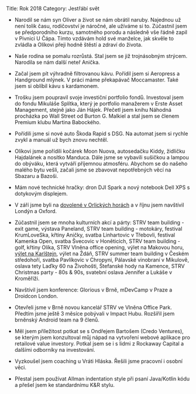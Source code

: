 Title: Rok 2018
Category: Jestřábí svět

- Narodil se nám syn Oliver a život se nám obrátil naruby. Najednou už není tolik času, rodičovství je náročné, ale užíváme si to. Zúčastnil jsem se předporodního kurzu, samotného porodu a následně vše řádně zapil v Pivnici U Čápa. Tímto vzdávám hold své manželce, jak skvěle to zvládla a Olíkovi přeji hodně štěstí a zdraví do života.

- Naše rodina se pomalu rozrůstá. Stal jsem se již trojnásobným strýcem. Narodila se nám další neteř Anička.

- Začal jsem pít výhradně filtrovanou kávu. Pořídil jsem si Aeropress a Handground mlýnek. V práci máme překapávač Moccamaster. Také jsem si oblíbil kávu s kardamonem.

- Trošku jsem poupravil svoje investiční portfolio fondů. Investoval jsem do fondu Mikuláše Splítka, který je portfolio manažerem v Erste Asset Management, stejně jako Ján Hájek. Přečetl jsem knihu Náhodná procházka po Wall Street od Burton G. Malkiel a stal jsem se členem Premium klubu Martina Babockého.

- Pořídili jsme si nové auto Škoda Rapid s DSG. Na automat jsem si rychle zvykl a manuál už bych znovu nechtěl.

- Olíkovi jsme pořídili kočárek Moon Nuova, autosedačku Kiddy, židličku Hajdalánek a nosítko Manduca. Dále jsme se vybavili sušičkou a lampou do obýváku, která vytváří příjemnou atmosféru. Abychom se do našeho malého bytu vešli, začali jsme se zbavovat nepotřebných věcí na Sbazaru a Bazoši. 

- Mám nové technické hračky: dron DJI Spark a nový notebook Dell XPS s dotykovým displejem.

- V září jsme byli na [dovolené v Orlických horách](https://janie.8bit.cz/podzim-v-obrazech-4/) a v říjnu jsem navštívil Londýn a Oxford.

- Zúčastnil jsem se mnoha kulturních akcí a párty: STRV team building - exit game, výstava Paneland, STRV team building - motokáry, festival KrumLoveSka, křtiny Aničky, svatba Linhartovic v Třebovli, festival Kamenka Open, svatba Švecovic v Honěticích, STRV team building - golf, křtiny Olíka, STRV Vlněna office opening, výlet na Makovou horu, [výlet na Karlštejn](https://janie.8bit.cz/leto-v-obrazech-2/), výlet na Ždáň, STRV summer team building v Českém středohoří, svatba Pavlíkovic v Chropyni, Pálavské vinobraní v Mikulově, oslava tety Laďky 60 na Živohošti, Štefanské hody na Kamence, STRV Christmas party - 80s & 90s, svatební oslava Jennifer a Lukáše v Kroměříži.

- Navštívil jsem konference: Glorious v Brně, mDevCamp v Praze a Droidcon London.

- Otevřeli jsme v Brně novou kancelář STRV ve Vlněna Office Park. Předtím jsme ještě 3 měsíce pobývali v Impact Hubu. Rozšířil jsem brněnský Android team na 9 členů.

- Měl jsem příležitost potkat se s Ondřejem Bartošem (Credo Ventures), se kterým jsem konzultoval můj nápad na vytvoření webové aplikace pro retailové value investory. Potkal jsem se i s lidmi z Rockaway Capital a dalšími odborníky na investování.

- Vyzkoušel jsem coaching u Vráti Hláska. Řešili jsme pracovní i osobní věci.

- Přestal jsem používat Allman indentation style při psaní Java/Kotlin kódu a přešel jsem ke standardnímu K&R stylu.
